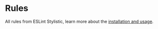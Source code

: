 # Rules

All rules from ESLint Stylistic, learn more about the [installation and usage](/packages/default).

<RuleList package="default" />
